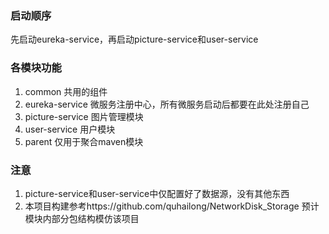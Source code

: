 ### 启动顺序
先启动eureka-service，再启动picture-service和user-service
### 各模块功能
1. common 共用的组件
2. eureka-service 微服务注册中心，所有微服务启动后都要在此处注册自己
3. picture-service 图片管理模块
4. user-service 用户模块
5. parent 仅用于聚合maven模块
### 注意
1. picture-service和user-service中仅配置好了数据源，没有其他东西
2. 本项目构建参考https://github.com/quhailong/NetworkDisk_Storage 预计模块内部分包结构模仿该项目
    
 
